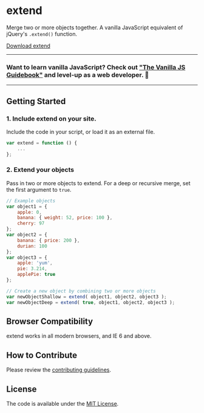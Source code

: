 # extend
Merge two or more objects together. A vanilla JavaScript equivalent of jQuery's `.extend()` function.

[Download extend](https://github.com/cferdinandi/extend/archive/master.zip)

<hr>

### Want to learn vanilla JavaScript? Check out ["The Vanilla JS Guidebook"](https://gomakethings.com/vanilla-js-guidebook/) and level-up as a web developer. 🚀

<hr>


## Getting Started

### 1. Include extend on your site.

Include the code in your script, or load it as an external file.

```js
var extend = function () {
	...
};
```

### 2. Extend your objects

Pass in two or more objects to extend. For a deep or recursive merge, set the first argument to `true`.

```js
// Example objects
var object1 = {
    apple: 0,
    banana: { weight: 52, price: 100 },
    cherry: 97
};
var object2 = {
    banana: { price: 200 },
    durian: 100
};
var object3 = {
    apple: 'yum',
    pie: 3.214,
    applePie: true
};

// Create a new object by combining two or more objects
var newObjectShallow = extend( object1, object2, object3 );
var newObjectDeep = extend( true, object1, object2, object3 );
```



## Browser Compatibility

extend works in all modern browsers, and IE 6 and above.



## How to Contribute

Please review the [contributing guidelines](CONTRIBUTING.md).



## License

The code is available under the [MIT License](LICENSE.md).
